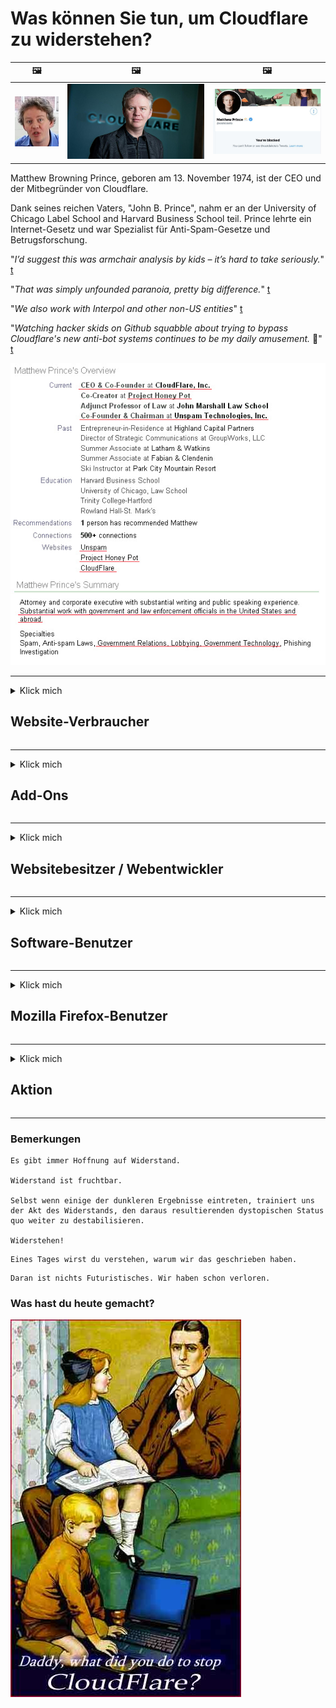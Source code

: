 # Was können Sie tun, um Cloudflare zu widerstehen?

| 🖼 | 🖼 | 🖼 |
| --- | --- | --- |
| ![](../image/matthew_prince_teen.jpg) | ![](../image/matthew_prince.jpg) | ![](../image/blockedbymatthewprince.jpg) |


Matthew Browning Prince, geboren am 13. November 1974, ist der CEO und der Mitbegründer von Cloudflare.

Dank seines reichen Vaters, "John B. Prince", nahm er an der University of Chicago Label School and Harvard Business School teil.
Prince lehrte ein Internet-Gesetz und war Spezialist für Anti-Spam-Gesetze und Betrugsforschung.


"*I’d suggest this was armchair analysis by kids – it’s hard to take seriously.*" [t](https://www.theguardian.com/technology/2015/nov/19/cloudflare-accused-by-anonymous-helping-isis)

"*That was simply unfounded paranoia, pretty big difference.*"  [t](https://twitter.com/xxdesmus/status/992757936123359233)

"*We also work with Interpol and other non-US entities*" [t](https://twitter.com/eastdakota/status/1203028504184360960)

"*Watching hacker skids on Github squabble about trying to bypass Cloudflare's new anti-bot systems continues to be my daily amusement.* 🍿" [t](https://twitter.com/eastdakota/status/1273277839102656515)


![](../image/whoismp.jpg)

---


<details>
<summary>Klick mich

## Website-Verbraucher
</summary>


- Wenn die Website, die Ihnen gefällt, Cloudflare verwendet, weisen Sie sie an, Cloudflare nicht zu verwenden.
  - Jammern in sozialen Medien wie Facebook, Reddit, Twitter oder Mastodon macht keinen Unterschied. [Aktionen sind lauter als Hashtags.](https://twitter.com/phyzonloop/status/1274132092490862594)
  - Versuchen Sie, den Eigentümer der Website zu kontaktieren, wenn Sie sich nützlich machen möchten.

[Cloudflare sagte](https://github.com/Eloston/ungoogled-chromium/issues/783):
```
Wir empfehlen, dass Sie sich an die Administratoren wenden, um Informationen zu den spezifischen Diensten oder Websites zu erhalten, mit denen Sie in Konflikt geraten, und Ihre Erfahrungen teilen.
```

[Wenn Sie nicht danach fragen, kennt der Websitebesitzer dieses Problem nie.](../PEOPLE.md)

![](../image/liberapay.jpg)

[Erfolgreiches Beispiel](https://counterpartytalk.org/t/turn-off-cloudflare-on-counterparty-co-plz/164/5).<br>
Du hast ein Problem? [Erhebe jetzt deine Stimme.](https://github.com/maraoz/maraoz.github.io/issues/1) Beispiel unten.

```
Sie helfen nur der Unternehmenszensur und der Massenüberwachung.
http://crimeflare.eu.org
```

```
Ihre Webseite befindet sich im privaten Garten von CloudFlare, der die Privatsphäre missbraucht.
http://crimeflare.eu.org
```

- Nehmen Sie sich etwas Zeit, um die Datenschutzbestimmungen der Website zu lesen.
  - Wenn sich die Website hinter Cloudflare befindet oder die Website Dienste verwendet, die mit Cloudflare verbunden sind.

Es muss erklären, was die "Cloudflare" ist, und um Erlaubnis bitten, Ihre Daten mit Cloudflare zu teilen. Andernfalls kommt es zu einem Vertrauensbruch, und die betreffende Website sollte vermieden werden.

[Ein akzeptables Beispiel für Datenschutzrichtlinien finden Sie hier](https://archive.is/bDlTz) ("Subprocessors" > "Entity Name")

```
Ich habe Ihre Datenschutzrichtlinie gelesen und kann das Wort Cloudflare nicht finden.
Ich lehne es ab, Daten mit Ihnen zu teilen, wenn Sie meine Daten weiterhin an Cloudflare weiterleiten.
http://crimeflare.eu.org
```

Dies ist ein Beispiel für eine Datenschutzrichtlinie, die nicht das Wort Cloudflare enthält.
[Liberland Jobs](https://archive.is/daKIr) [privacy policy](https://docsend.com/view/feiwyte):

![](../image/cfwontobey.jpg)

Cloudflare hat seine eigenen Datenschutzrichtlinien.
[Cloudflare liebt es, Menschen zu doxxen.](https://www.reddit.com/r/GamerGhazi/comments/2s64fe/be_wary_reporting_to_cloudflare/)

Hier ist ein gutes Beispiel für das Anmeldeformular der Website.
AFAIK, null Website tun dies. Wirst du ihnen vertrauen?

```
Wenn Sie auf "Für XYZ anmelden" klicken, stimmen Sie unseren Nutzungsbedingungen und der Datenschutzerklärung zu.
Sie stimmen auch zu, Ihre Daten mit Cloudflare zu teilen, und stimmen auch der Datenschutzerklärung von cloudflare zu.
Wenn Cloudflare Ihre Informationen verliert oder Sie keine Verbindung zu unseren Servern herstellen können, ist dies nicht unsere Schuld. [*]

[ Anmelden ] [ ich stimme dir nicht zu ]
```
[*] [PEOPLE.md](../PEOPLE.md)


- Versuchen Sie, ihren Dienst nicht zu nutzen. Denken Sie daran, dass Sie von Cloudflare beobachtet werden.
  - ["I'm in your TLS, sniffin' your passworz"](../image/iminurtls.jpg)

- Suchen Sie nach einer anderen Website. Es gibt Alternativen und Möglichkeiten im Internet!

- Überzeugen Sie Ihre Freunde, Tor täglich zu verwenden.
  - Anonymität sollte der Standard des offenen Internets sein!
  - [Beachten Sie, dass das Tor-Projekt dieses Projekt nicht mag.](../HISTORY.md)

</details>

------

<details>
<summary>Klick mich

## Add-Ons
</summary>

- Wenn Ihr Browser Firefox, Tor Browser oder Ungoogled Chromium ist, verwenden Sie eines der folgenden Add-Ons.
  - Wenn Sie ein anderes neues Add-On hinzufügen möchten, fragen Sie zuerst danach.


| Name | Entwickler | Unterstützung | Kann blockieren | Kann benachrichtigen | Chrome |
| -------- | -------- | -------- | -------- | -------- | -------- |
| [Bloku Cloudflaron MITM-Atakon](../subfiles/about.bcma.md) | #Addon | [ ? ](http://crimeflare.eu.org/) | **Ja**     | **Ja**     |  **Ja** |
| [Ĉu ligoj estas vundeblaj al MITM-atako?](../subfiles/about.ismm.md) | #Addon | [ ? ](http://crimeflare.eu.org/) | Nein     | **Ja**     |  **Ja** |
| [Ĉu ĉi tiuj ligoj blokos Tor-uzanton?](../subfiles/about.isat.md) | #Addon | [ ? ](http://crimeflare.eu.org/) | Nein     | **Ja**     |  **Ja** |
| [Block Cloudflare MITM Attack](https://trac.torproject.org/projects/tor/attachment/ticket/24351/block_cloudflare_mitm_attack-1.0.14.1-an%2Bfx.xpi)<br>[**DELETED BY TOR PROJECT**](../HISTORY.md) | nullius | [ ? ](../tool/block_cloudflare_mitm_fx), [Link](http://crimeflare.eu.org/) | **Ja**     | **Ja**     |  Nein |
| [TPRB](http://34ahehcli3epmhbu2wbl6kw6zdfl74iyc4vg3ja4xwhhst332z3knkyd.onion/) | Sw | [ ? ](http://34ahehcli3epmhbu2wbl6kw6zdfl74iyc4vg3ja4xwhhst332z3knkyd.onion/) | **Ja**     | **Ja**     |  Nein |
| [Detect Cloudflare](https://addons.mozilla.org/en-US/firefox/addon/detect-cloudflare/) | Frank Otto | [ ? ](https://github.com/traktofon/cf-detect) | Nein     | **Ja**     |  Nein |
| [True Sight](https://addons.mozilla.org/en-US/firefox/addon/detect-cloudflare-plus/) | claustromaniac | [ ? ](https://github.com/claustromaniac/detect-cloudflare-plus) | Nein     | **Ja**     |  Nein |
| [Which Cloudflare datacenter am I visiting?](https://addons.mozilla.org/en-US/firefox/addon/cf-pop/) | 依云 | [ ? ](https://github.com/lilydjwg/cf-pop) | Nein     | **Ja**     |  Nein |


- "Decentraleyes" kann die Verbindung zu "CDNJS (Cloudflare)" beenden.
  - Es verhindert, dass viele Anforderungen Netzwerke erreichen, und stellt lokale Dateien bereit, um zu verhindern, dass Websites beschädigt werden.
  - Der Entwickler antwortete: "[very concerning indeed](https://github.com/Synzvato/decentraleyes/issues/236#issuecomment-352049501)", "[widespread usage severely centralizes the web](https://github.com/Synzvato/decentraleyes/issues/251#issuecomment-366752049)"

- [Sie können das Cloudflare-Zertifikat auch von Ihrer Zertifizierungsstelle (CA) entfernen oder misstrauen.](https://www.ssl.com/how-to/remove-root-certificate-firefox/)

</details>

------

<details>
<summary>Klick mich

## Websitebesitzer / Webentwickler
</summary>


![](../image/word_cloudflarefree.jpg)

- Verwenden Sie keine Cloudflare-Lösung, Punkt.
  - Du kannst es besser machen, oder? [So entfernen Sie Cloudflare-Abonnements, Pläne, Domänen oder Konten.](https://support.cloudflare.com/hc/en-us/articles/200167776-Removing-subscriptions-plans-domains-or-accounts)

| 🖼 | 🖼 |
| --- | --- |
| ![](../image/htmlalertcloudflare.jpg) | ![](../image/htmlalertcloudflare2.jpg) |

- Willst du mehr Kunden? Du weißt was zu tun ist. Hinweis ist "über der Linie".
  - [Hallo, Sie haben "Wir nehmen Ihre Privatsphäre ernst" geschrieben, aber ich habe "Fehler 403 Verbotener anonymer Proxy nicht zulässig" erhalten.](https://it.slashdot.org/story/19/02/19/0033255/stop-saying-we-take-your-privacy-and-security-seriously) Warum blockieren Sie Tor oder VPN? Und warum blockieren Sie temporäre E-Mails?

![](../image/anonexist.jpg)

- Die Verwendung von Cloudflare erhöht die Wahrscheinlichkeit eines Ausfalls. Besucher können nicht auf Ihre Website zugreifen, wenn Ihr Server oder Cloudflare nicht verfügbar ist.
  - [Hast du wirklich gedacht, dass Cloudflare niemals untergeht?](https://www.ibtimes.com/cloudflare-down-not-working-sites-producing-504-gateway-timeout-errors-2618008) [Another](https://twitter.com/Jedduff/status/1097875615997399040) [sample](https://twitter.com/search?f=tweets&vertical=default&q=Cloudflare%20is%20having%20problems). [Need more](../PEOPLE.md)?

![](../image/cloudflareinternalerror.jpg)

- Die Verwendung von Cloudflare als Proxy für Ihren "API-Dienst", "Software-Update-Server" oder "RSS-Feed" schadet Ihrem Kunden. Ein Kunde hat Sie angerufen und gesagt, "Ich kann Ihre API nicht mehr verwenden", und Sie haben keine Ahnung, was los ist. Cloudflare kann Ihren Kunden stillschweigend blockieren. Denkst du, es ist okay?
  - Es gibt viele RSS-Reader-Clients und RSS-Reader-Onlinedienste. Warum veröffentlichen Sie RSS-Feeds, wenn Sie nicht zulassen, dass Personen sich anmelden?

![](../image/rssfeedovercf.jpg)

- Benötigen Sie ein HTTPS-Zertifikat? Verwenden Sie "Let's Encrypt" oder kaufen Sie es einfach bei einer CA-Firma.

- Benötigen Sie einen DNS-Server? Sie können keinen eigenen Server einrichten? Wie wäre es mit ihnen?: [Hurricane Electric Free DNS](https://dns.he.net/), [Dyn.com](https://dyn.com/dns/), [1984 Hosting](https://www.1984hosting.com/), [Afraid.Org (Der Administrator löscht Ihr Konto, wenn Sie TOR verwenden)](https://freedns.afraid.org/)
  - [Alternativoj al DNS](../subfiles/alternative.domaindns.md)

- Suchen Sie einen Hosting-Service? Nur kostenlos? Wie wäre es mit ihnen?: [Onion Service](http://vww6ybal4bd7szmgncyruucpgfkqahzddi37ktceo3ah7ngmcopnpyyd.onion/en/security/network-security/tor/onionservices-best-practices), [Free Web Hosting Area](https://freewha.com/), [Autistici/Inventati Web Site Hosting](https://www.autinv5q6en4gpf4.onion/services/website), [Github Pages](https://pages.github.com/), [Surge](https://surge.sh/)
  - [Alternativen zu Cloudflare](../subfiles/alternative.cloudflare.md)

- Verwenden Sie "cloudflare-ipfs.com"? [Wissen Sie, dass Cloudflare IPFS schlecht ist?](../PEOPLE.md)

- Installieren Sie die Webanwendungs-Firewall wie OWASP und Fail2Ban auf Ihrem Server und konfigurieren Sie sie ordnungsgemäß.
  - Das Blockieren von Tor ist keine Lösung. Bestrafen Sie nicht alle nur für kleine schlechte Benutzer.

- Leiten Sie "Cloudflare Warp" -Nutzer um oder blockieren Sie den Zugriff auf Ihre Website. Und geben Sie einen Grund an, wenn Sie können.

> IP-Liste: "[Die aktuellen IP-Bereiche von Cloudflare](cloudflare_inc/)"

> A: Blockiere sie einfach

```
server {
...
deny 173.245.48.0/20;
deny 103.21.244.0/22;
deny 103.22.200.0/22;
deny 103.31.4.0/22;
deny 141.101.64.0/18;
deny 108.162.192.0/18;
deny 190.93.240.0/20;
deny 188.114.96.0/20;
deny 197.234.240.0/22;
deny 198.41.128.0/17;
deny 162.158.0.0/15;
deny 104.16.0.0/12;
deny 172.64.0.0/13;
deny 131.0.72.0/22;
deny 2400:cb00::/32;
deny 2606:4700::/32;
deny 2803:f800::/32;
deny 2405:b500::/32;
deny 2405:8100::/32;
deny 2a06:98c0::/29;
deny 2c0f:f248::/32;
...
}
```

> B: Zur Warnseite umleiten

```
http {
...
geo $iscf {
default 0;
173.245.48.0/20 1;
103.21.244.0/22 1;
103.22.200.0/22 1;
103.31.4.0/22 1;
141.101.64.0/18 1;
108.162.192.0/18 1;
190.93.240.0/20 1;
188.114.96.0/20 1;
197.234.240.0/22 1;
198.41.128.0/17 1;
162.158.0.0/15 1;
104.16.0.0/12 1;
172.64.0.0/13 1;
131.0.72.0/22 1;
2400:cb00::/32 1;
2606:4700::/32 1;
2803:f800::/32 1;
2405:b500::/32 1;
2405:8100::/32 1;
2a06:98c0::/29 1;
2c0f:f248::/32 1;
}
...
}

server {
...
if ($iscf) {rewrite ^ https://example.com/cfwsorry.php;}
...
}

<?php
header('HTTP/1.1 406 Not Acceptable');
echo <<<CLOUDFLARED
Thank you for visiting ourwebsite.com!<br />
We are sorry, but we can't serve you because your connection is being intercepted by Cloudflare.<br />
Please read http://crimeflare.eu.org for more information.<br />
CLOUDFLARED;
die();
```

- Richten Sie Tor Onion Service oder I2P insite ein, wenn Sie an Freiheit glauben und anonyme Benutzer willkommen heißen.

- Fragen Sie andere Clearnet / Tor Dual-Website-Betreiber um Rat und machen Sie anonyme Freunde!

</details>

------

<details>
<summary>Klick mich

## Software-Benutzer
</summary>


- Discord verwendet CloudFlare. Alternativen? Wir empfehlen [**Briar** (Android)](https://f-droid.org/en/packages/org.briarproject.briar.android/), [Ricochet (PC)](https://ricochet.im/), [Tox + Tor (Android/PC)](https://tox.chat/download.html)
  - Briar enthält den Tor-Daemon, sodass Sie Orbot nicht installieren müssen.
  - Qwtch-Entwickler, Open Privacy, haben das stop_cloudflare-Projekt ohne vorherige Ankündigung aus ihrem Git-Service gelöscht.

- Wenn Sie Debian GNU / Linux oder ein Derivat verwenden, abonnieren Sie: [bug #831835](https://bugs.debian.org/cgi-bin/bugreport.cgi?bug=831835). Wenn Sie können, helfen Sie dabei, den Patch zu überprüfen, und helfen Sie dem Betreuer, die richtige Schlussfolgerung zu ziehen, ob er akzeptiert werden sollte.

- Empfehlen Sie diese Browser immer weiter.

| Name | Entwickler | Unterstützung | Kommentar |
| -------- | -------- | -------- | -------- |
| [Ungoogled-Chromium](https://ungoogled-software.github.io/ungoogled-chromium-binaries/) | Eloston | [ ? ](https://github.com/Eloston/ungoogled-chromium) | PC (Win, Mac, Linux)  _!Tor_ |
| [Bromite](https://www.bromite.org/fdroid) | Bromite | [ ? ](https://github.com/bromite/bromite/issues) | Android  _!Tor_ |
| [Tor Browser](https://www.torproject.org/download/) | Tor Project | [ ? ](https://support.torproject.org/) | PC (Win, Mac, Linux)  _Tor_|
| [Tor Browser Android](https://www.torproject.org/download/) | Tor Project | [ ? ](https://support.torproject.org/) | Android  _Tor_|
| [Onion Browser](https://itunes.apple.com/us/app/onion-browser/id519296448?mt=8) | Mike Tigas | [ ? ](https://github.com/OnionBrowser/OnionBrowser/issues) | Apple iOS  _Tor_|
| [GNU/Icecat](https://www.gnu.org/software/gnuzilla/) | GNU | [ ? ](https://www.gnu.org/software/gnuzilla/) | PC (Linux) |
| [IceCatMobile](https://f-droid.org/en/packages/org.gnu.icecat/) | GNU | [ ? ](https://lists.gnu.org/mailman/listinfo/bug-gnuzilla) | Android |
| [Iridium Browser](https://iridiumbrowser.de/about/) | Iridium | [ ? ](https://github.com/iridium-browser/iridium-browser/) | PC (Win, Mac, Linux, OpenBSD) |


Die Privatsphäre anderer Software ist unvollkommen. Dies bedeutet nicht, dass der Tor-Browser "perfekt" ist.
Es gibt weder 100% sicher noch 100% privat im Internet und in der Technologie.

- Willst du Tor nicht benutzen? Sie können jeden Browser mit dem Tor-Daemon verwenden.
  - [Beachten Sie, dass das Tor-Projekt dies nicht mag.](https://support.torproject.org/tbb/tbb-9/) Verwenden Sie den Tor-Browser, wenn Sie dazu in der Lage sind.
- [Verwendung von Chrom mit Tor](../subfiles/chromium_tor.md)


Lassen Sie uns über die Privatsphäre anderer Software sprechen.

- [Wenn Sie Firefox wirklich verwenden müssen, wählen Sie "Firefox ESR".](https://www.mozilla.org/en-US/firefox/organizations/)
  - [Firefox - Spyware Watchdog](https://spyware.neocities.org/articles/firefox.html)
  - [Firefox lehnt Redefreiheit ab und verbietet Redefreiheit](https://web.archive.org/web/20200423010026/https://reclaimthenet.org/firefox-rejects-free-speech-bans-free-speech-commenting-plugin-dissenter-from-its-extensions-gallery/)
  - ["Über 100 Downvotes. Es scheint, als würde man ein Softwareunternehmen bitten, sich an ... zu halten. Software ist heutzutage einfach zu viel."](https://old.reddit.com/r/firefox/comments/gutdiw/weve_got_work_to_do_the_mozilla_blog/fslbbb6/)
  - [Warum zeigt Firefox mir gesponserte Links in meiner URL-Leiste?](https://www.reddit.com/r/firefox/comments/jybx2w/uh_why_is_firefox_showing_me_sponsored_links_in/)
  - [Mozilla - Inkarnierter Teufel](https://digdeeper.neocities.org/ghost/mozilla.html)

- [Denken Sie daran, Mozilla verwendet den Cloudflare-Dienst.](https://www.robtex.com/dns-lookup/www.mozilla.org) [Sie verwenden auch den DNS-Dienst von Cloudflare für ihr Produkt.](https://www.theregister.co.uk/2018/03/21/mozilla_testing_dns_encryption/)

- [Mozilla lehnte dieses Ticket offiziell ab.](https://bugzilla.mozilla.org/show_bug.cgi?id=1426618)

- [Firefox Focus ist ein Witz.](https://github.com/mozilla-mobile/focus-android/issues/1743) [Sie versprachen, die Telemetrie auszuschalten, aber sie änderten sie.](https://github.com/mozilla-mobile/focus-android/issues/4210)

- [PaleMoon / Basilisk-Entwickler lieben Cloudflare.](https://github.com/mozilla-mobile/focus-android/issues/1743#issuecomment-345993097)
  - [Der Archivserver von Pale Moon hat 18 Monate lang Malware gehackt und verbreitet](https://www.reddit.com/r/privacytoolsIO/comments/cc808y/pale_moons_archive_server_hacked_and_spread/)
  - Er hasst auch Tor-Benutzer - "[Lass es Tor gegenüber feindlich sein. Ich denke, die meisten Websites sollten Tor gegenüber feindlich eingestellt sein, wenn man den extrem hohen Missbrauchsfaktor berücksichtigt.](https://github.com/yacy/yacy_search_server/issues/314#issuecomment-565932097)"

- [Waterfox hat ein ernstes Problem mit "Telefonen zu Hause"](https://spyware.neocities.org/articles/waterfox.html)

- [Google Chrome ist eine Spyware.](https://www.gnu.org/proprietary/malware-google.en.html)
  - [Google profiliert Ihre Aktivität.](https://spyware.neocities.org/articles/chrome.html)

- [SRWare Iron stellt zu viele Telefone für die Heimverbindung her.](https://spyware.neocities.org/articles/iron.html) Es wird auch eine Verbindung zu Google-Domains hergestellt.

- [Brave Browser Whitelist Facebook / Twitter Tracker.](https://www.bleepingcomputer.com/news/security/facebook-twitter-trackers-whitelisted-by-brave-browser/)
  - [Hier sind weitere Probleme.](https://spyware.neocities.org/articles/brave.html)
  - [binance Affiliate ID](https://twitter.com/cryptonator1337/status/1269594587716374528)

- [Mit Microsoft Edge kann Facebook Flash-Code hinter dem Rücken der Benutzer ausführen.](https://www.zdnet.com/article/microsoft-edge-lets-facebook-run-flash-code-behind-users-backs/)

- [Vivaldi respektiert Ihre Privatsphäre nicht.](https://spyware.neocities.org/articles/vivaldi.html)

- [Opera-Spyware-Level: Extrem hoch](https://spyware.neocities.org/articles/opera.html)

- Apple iOS: [Sie sollten iOS überhaupt nicht verwenden, hauptsächlich weil es sich um Malware handelt.](https://www.gnu.org/proprietary/malware-apple.html)

Daher empfehlen wir nur die obige Tabelle. Nichts anderes.

</details>

------

<details>
<summary>Klick mich

## Mozilla Firefox-Benutzer
</summary>


- "Firefox Nightly" sendet Informationen auf Debug-Ebene ohne Opt-Out-Methode an Mozilla-Server.
  - [Mozilla-Server verhalten sich zu Cloudflare](https://www.digwebinterface.com/?hostnames=www.mozilla.org%0D%0Amozilla.cloudflare-dns.com&type=&ns=resolver&useresolver=8.8.4.4&nameservers=)

- Es ist möglich, Firefox zu verbieten, eine Verbindung zu Mozilla-Servern herzustellen.
  - [Mozillas Leitfaden für Richtlinienvorlagen](https://github.com/mozilla/policy-templates/blob/master/README.md)
  - Denken Sie daran, dass dieser Trick in späteren Versionen möglicherweise nicht mehr funktioniert, da Mozilla sich gerne selbst auf die Whitelist setzt.
  - Verwenden Sie Firewall und DNS-Filter, um sie vollständig zu blockieren.

"`/distribution/policies.json`"

>     "WebsiteFilter": {
> 		"Block": [
> 		"*://*.mozilla.com/*",
> 		"*://*.mozilla.net/*",
> 		"*://*.mozilla.org/*",
> 		"*://webcompat.com/*",
> 		"*://*.firefox.com/*",
> 		"*://*.thunderbird.net/*",
> 		"*://*.cloudflare.com/*"
> 		]
>     },


- ~~Melde einen Fehler in Mozillas Tracker und fordere sie auf, Cloudflare nicht zu verwenden.~~ Es gab einen Fehlerbericht über Bugzilla. Viele Leute äußerten sich besorgt, der Fehler wurde jedoch 2018 vom Administrator versteckt.

- Sie können DoH in Firefox deaktivieren.
  - [Ändern Sie den Standard-DNS-Anbieter von Firefox](../subfiles/change-firefox-dns.md)

![](../image/firefoxdns.jpg)

- [Wenn Sie Nicht-ISP-DNS verwenden möchten, sollten Sie den OpenNIC Tier2-DNS-Dienst oder einen Nicht-Cloudflare-DNS-Dienst verwenden.](https://wiki.opennic.org/start)
![](../image/opennic.jpg)
  - Blockieren Sie Cloudflare mit DNS. [Crimeflare DNS](../subfiles/service.publicdns.md)

- Sie können Tor als DNS-Resolver verwenden. [Wenn Sie kein Tor-Experte sind, stellen Sie hier eine Frage.](https://tor.stackexchange.com/)

> **Wie?**
> 1. Laden Sie Tor herunter und installieren Sie es auf Ihrem Computer.
> 2. Fügen Sie diese Zeile zur Datei "torrc" hinzu.
> DNSPort 127.0.0.1:53
> 3. Starten Sie Tor neu.
> 4. Stellen Sie den DNS-Server Ihres Computers auf "127.0.0.1".

</details>

------

<details>
<summary>Klick mich

## Aktion
</summary>


- Erzählen Sie anderen um Sie herum von den Gefahren von Cloudflare.

- [Helfen Sie mit, dieses Repository zu verbessern.](http://crimeflare.eu.org)
  - Sowohl die Listen, die Argumente dagegen als auch die Details.

- [Dokumentieren Sie und machen Sie sehr öffentlich, wo mit Cloudflare (und ähnlichen Unternehmen) etwas schief geht, und erwähnen Sie dieses Repository, wenn Sie dies tun](http://crimeflare.eu.org) :)

- Lassen Sie standardmäßig mehr Menschen Tor verwenden, damit sie das Web aus der Perspektive verschiedener Teile der Welt erleben können.

- Starten Sie Gruppen in sozialen Medien und im Meatspace, die sich der Befreiung der Welt von Cloudflare widmen.

- Verknüpfen Sie gegebenenfalls diese Gruppen in diesem Repository. Hier können Sie die Zusammenarbeit als Gruppen koordinieren.

- [Starten Sie eine Kooperation, die eine sinnvolle Alternative zu Cloudflare außerhalb des Unternehmens bietet.](../subfiles/alternative.cloudflare.md)

- Teilen Sie uns Alternativen mit, um zumindest eine mehrschichtige Verteidigung gegen Cloudflare zu gewährleisten.

- Wenn Sie ein Cloudflare-Kunde sind, legen Sie Ihre Datenschutzeinstellungen fest und warten Sie, bis diese verletzt werden.
  - [Bringen Sie sie dann unter die Gebühren für Spam- / Datenschutzverletzungen.](https://twitter.com/thexpaw/status/1108424723233419264)

- Wenn Sie sich in den Vereinigten Staaten von Amerika befinden und die betreffende Website eine Bank oder ein Buchhalter ist, versuchen Sie, rechtlichen Druck nach dem Gramm-Leach-Bliley-Gesetz oder dem Gesetz über Amerikaner mit Behinderungen auszuüben, und melden Sie uns, wie weit Sie kommen .

- Wenn es sich bei der Website um eine Regierungswebsite handelt, versuchen Sie, rechtlichen Druck unter die 1. Änderung der US-Verfassung zu bringen.

- Wenn Sie EU-Bürger sind, wenden Sie sich an die Website, um Ihre persönlichen Daten gemäß der Allgemeinen Datenschutzverordnung zu senden. Wenn sie sich weigern, Ihnen Ihre Informationen zu geben, ist dies ein Verstoß gegen das Gesetz.

- Unternehmen, die behaupten, auf ihrer Website Dienste anzubieten, melden diese als "falsche Werbung" an Verbraucherschutzorganisationen und BBB. Cloudflare-Websites werden von Cloudflare-Servern bereitgestellt.

- [Die ITU schlägt im US-Kontext vor, dass Cloudflare langsam groß genug wird, um das Kartellrecht auf sie herabzusetzen.](https://www.itu.int/en/ITU-T/Workshops-and-Seminars/20181218/Documents/Geoff_Huston_Presentation.pdf)

- Es ist denkbar, dass die GNU GPL Version 4 eine Bestimmung gegen das Speichern von Quellcode hinter einem solchen Dienst enthält, die für alle GPLv4- und späteren Programme erfordert, dass zumindest der Quellcode über ein Medium zugänglich ist, das Tor-Benutzer nicht diskriminiert.

</details>

------

### Bemerkungen

```
Es gibt immer Hoffnung auf Widerstand.

Widerstand ist fruchtbar.

Selbst wenn einige der dunkleren Ergebnisse eintreten, trainiert uns der Akt des Widerstands, den daraus resultierenden dystopischen Status quo weiter zu destabilisieren.

Widerstehen!
```

```
Eines Tages wirst du verstehen, warum wir das geschrieben haben.
```

```
Daran ist nichts Futuristisches. Wir haben schon verloren.
```

### Was hast du heute gemacht?


![](../image/stopcf.jpg)
